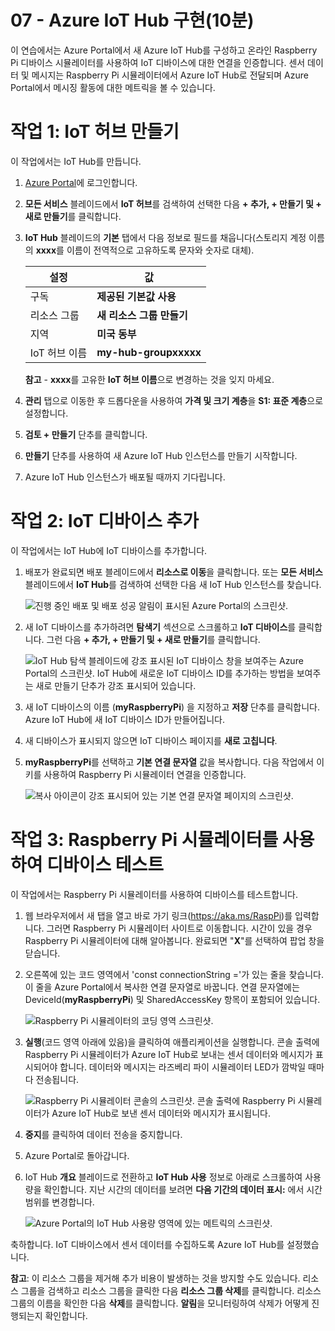 ﻿---
wts:
    title: '07 - Azure IoT Hub 구현(10분)'
    module: '모듈 03: 핵심 솔루션 및 관리 도구 설명'
---
# 07 - Azure IoT Hub 구현(10분)

이 연습에서는 Azure Portal에서 새 Azure IoT Hub를 구성하고 온라인 Raspberry Pi 디바이스 시뮬레이터를 사용하여 IoT 디바이스에 대한 연결을 인증합니다. 센서 데이터 및 메시지는 Raspberry Pi 시뮬레이터에서 Azure IoT Hub로 전달되며 Azure Portal에서 메시징 활동에 대한 메트릭을 볼 수 있습니다.

# 작업 1: IoT 허브 만들기 

이 작업에서는 IoT Hub를 만듭니다. 

1. [Azure Portal](https://portal.azure.com)에 로그인합니다.

2. **모든 서비스** 블레이드에서 **IoT 허브**를 검색하여 선택한 다음 **+ 추가, + 만들기 및 + 새로 만들기**를 클릭합니다.

3. **IoT Hub** 블레이드의 **기본** 탭에서 다음 정보로 필드를 채웁니다(스토리지 계정 이름의 **xxxx**를 이름이 전역적으로 고유하도록 문자와 숫자로 대체).

    | 설정 | 값 |
    |--|--|
    | 구독 | **제공된 기본값 사용** |
    | 리소스 그룹 | **새 리소스 그룹 만들기** |
    | 지역 | **미국 동부** |
    | IoT 허브 이름 | **my-hub-groupxxxxx** |

    **참고** - **xxxx**를 고유한 **IoT 허브 이름**으로 변경하는 것을 잊지 마세요.

4. **관리** 탭으로 이동한 후 드롭다운을 사용하여 **가격 및 크기 계층**을 **S1: 표준 계층**으로 설정합니다.

5. **검토 + 만들기** 단추를 클릭합니다.

6. **만들기** 단추를 사용하여 새 Azure IoT Hub 인스턴스를 만들기 시작합니다.

7. Azure IoT Hub 인스턴스가 배포될 때까지 기다립니다. 

# 작업 2: IoT 디바이스 추가

이 작업에서는 IoT Hub에 IoT 디바이스를 추가합니다. 

1. 배포가 완료되면 배포 블레이드에서 **리소스로 이동**을 클릭합니다. 또는 **모든 서비스** 블레이드에서 **IoT Hub**를 검색하여 선택한 다음 새 IoT Hub 인스턴스를 찾습니다.

	![진행 중인 배포 및 배포 성공 알림이 표시된 Azure Portal의 스크린샷.](../images/0601.png)

2. 새 IoT 디바이스를 추가하려면 **탐색기** 섹션으로 스크롤하고 **IoT 디바이스**를 클릭합니다. 그런 다음 **+ 추가, + 만들기 및 + 새로 만들기**를 클릭합니다.

	![IoT Hub 탐색 블레이드에 강조 표시된 IoT 디바이스 창을 보여주는 Azure Portal의 스크린샷. IoT Hub에 새로운 IoT 디바이스 ID를 추가하는 방법을 보여주는 새로 만들기 단추가 강조 표시되어 있습니다.](../images/0602.png)

3. 새 IoT 디바이스의 이름 (**myRaspberryPi**) 을 지정하고 **저장** 단추를 클릭합니다. Azure IoT Hub에 새 IoT 디바이스 ID가 만들어집니다.

4. 새 디바이스가 표시되지 않으면 IoT 디바이스 페이지를 **새로 고칩니다**. 

5. **myRaspberryPi**를 선택하고 **기본 연결 문자열** 값을 복사합니다. 다음 작업에서 이 키를 사용하여 Raspberry Pi 시뮬레이터 연결을 인증합니다.

	![복사 아이콘이 강조 표시되어 있는 기본 연결 문자열 페이지의 스크린샷.](../images/0603.png)

# 작업 3: Raspberry Pi 시뮬레이터를 사용하여 디바이스 테스트

이 작업에서는 Raspberry Pi 시뮬레이터를 사용하여 디바이스를 테스트합니다. 

1. 웹 브라우저에서 새 탭을 열고 바로 가기 링크(https://aka.ms/RaspPi)를 입력합니다. 그러면 Raspberry Pi 시뮬레이터 사이트로 이동합니다. 시간이 있을 경우 Raspberry Pi 시뮬레이터에 대해 알아봅니다. 완료되면 "**X**"를 선택하여 팝업 창을 닫습니다.

2. 오른쪽에 있는 코드 영역에서 'const connectionString ='가 있는 줄을 찾습니다. 이 줄을 Azure Portal에서 복사한 연결 문자열로 바꿉니다. 연결 문자열에는 DeviceId(**myRaspberryPi**) 및 SharedAccessKey 항목이 포함되어 있습니다.

	![Raspberry Pi 시뮬레이터의 코딩 영역 스크린샷.](../images/0604.png)

3. **실행**(코드 영역 아래에 있음)을 클릭하여 애플리케이션을 실행합니다. 콘솔 출력에 Raspberry Pi 시뮬레이터가 Azure IoT Hub로 보내는 센서 데이터와 메시지가 표시되어야 합니다. 데이터와 메시지는 라즈베리 파이 시뮬레이터 LED가 깜박일 때마다 전송됩니다. 

	![Raspberry Pi 시뮬레이터 콘솔의 스크린샷.  콘솔 출력에 Raspberry Pi 시뮬레이터가 Azure IoT Hub로 보낸 센서 데이터와 메시지가 표시됩니다.](../images/0605.png)

5. **중지**를 클릭하여 데이터 전송을 중지합니다.

6. Azure Portal로 돌아갑니다.

7. IoT Hub **개요** 블레이드로 전환하고 **IoT Hub 사용** 정보로 아래로 스크롤하여 사용량을 확인합니다. 지난 시간의 데이터를 보려면 **다음 기간의 데이터 표시:** 에서 시간 범위를 변경합니다.

	![Azure Portal의 IoT Hub 사용량 영역에 있는 메트릭의 스크린샷.](../images/0606.png)


축하합니다. IoT 디바이스에서 센서 데이터를 수집하도록 Azure IoT Hub를 설정했습니다.

**참고**: 이 리소스 그룹을 제거해 추가 비용이 발생하는 것을 방지할 수도 있습니다. 리소스 그룹을 검색하고 리소스 그룹을 클릭한 다음 **리소스 그룹 삭제**를 클릭합니다. 리소스 그룹의 이름을 확인한 다음 **삭제**를 클릭합니다. **알림**을 모니터링하여 삭제가 어떻게 진행되는지 확인합니다.
